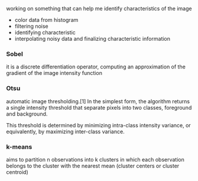 working on something that can help me identify characteristics of the image

- color data from histogram
- filtering noise
- identifying characteristic
- interpolating noisy data and finalizing characteristic information

### Sobel
it is a discrete differentiation operator, computing an approximation of the gradient of the image intensity function

### Otsu
automatic image thresholding.[1] In the simplest form, the algorithm returns a single intensity threshold that separate pixels into two classes, foreground and background.

This threshold is determined by minimizing intra-class intensity variance, or equivalently, by maximizing inter-class variance.

### k-means
aims to partition n observations into k clusters in which each observation belongs to the cluster with the nearest mean (cluster centers or cluster centroid)

